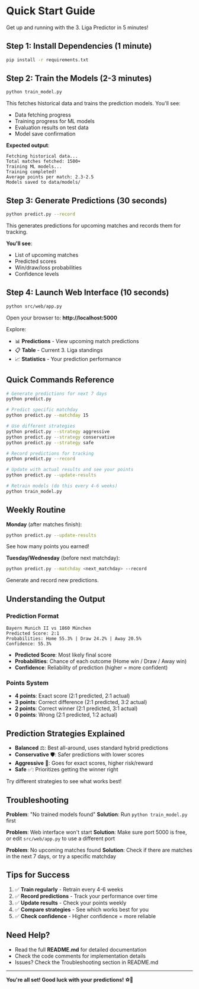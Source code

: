 # Quick Start Guide

Get up and running with the 3. Liga Predictor in 5 minutes!

## Step 1: Install Dependencies (1 minute)

```bash
pip install -r requirements.txt
```

## Step 2: Train the Models (2-3 minutes)

```bash
python train_model.py
```

This fetches historical data and trains the prediction models. You'll see:
- Data fetching progress
- Training progress for ML models
- Evaluation results on test data
- Model save confirmation

**Expected output**:
```
Fetching historical data...
Total matches fetched: 1500+
Training ML models...
Training completed!
Average points per match: 2.3-2.5
Models saved to data/models/
```

## Step 3: Generate Predictions (30 seconds)

```bash
python predict.py --record
```

This generates predictions for upcoming matches and records them for tracking.

**You'll see**:
- List of upcoming matches
- Predicted scores
- Win/draw/loss probabilities
- Confidence levels

## Step 4: Launch Web Interface (10 seconds)

```bash
python src/web/app.py
```

Open your browser to: **http://localhost:5000**

Explore:
- 📊 **Predictions** - View upcoming match predictions
- 📋 **Table** - Current 3. Liga standings
- 📈 **Statistics** - Your prediction performance

## Quick Commands Reference

```bash
# Generate predictions for next 7 days
python predict.py

# Predict specific matchday
python predict.py --matchday 15

# Use different strategies
python predict.py --strategy aggressive
python predict.py --strategy conservative
python predict.py --strategy safe

# Record predictions for tracking
python predict.py --record

# Update with actual results and see your points
python predict.py --update-results

# Retrain models (do this every 4-6 weeks)
python train_model.py
```

## Weekly Routine

**Monday** (after matches finish):
```bash
python predict.py --update-results
```
See how many points you earned!

**Tuesday/Wednesday** (before next matchday):
```bash
python predict.py --matchday <next_matchday> --record
```
Generate and record new predictions.

## Understanding the Output

### Prediction Format
```
Bayern Munich II vs 1860 München
Predicted Score: 2:1
Probabilities: Home 55.3% | Draw 24.2% | Away 20.5%
Confidence: 55.3%
```

- **Predicted Score**: Most likely final score
- **Probabilities**: Chance of each outcome (Home win / Draw / Away win)
- **Confidence**: Reliability of prediction (higher = more confident)

### Points System
- **4 points**: Exact score (2:1 predicted, 2:1 actual)
- **3 points**: Correct difference (2:1 predicted, 3:2 actual)
- **2 points**: Correct winner (2:1 predicted, 3:1 actual)
- **0 points**: Wrong (2:1 predicted, 1:2 actual)

## Prediction Strategies Explained

- **Balanced** ⚖️: Best all-around, uses standard hybrid predictions
- **Conservative** 🛡️: Safer predictions with lower scores
- **Aggressive** 🎯: Goes for exact scores, higher risk/reward
- **Safe** ✅: Prioritizes getting the winner right

Try different strategies to see what works best!

## Troubleshooting

**Problem**: "No trained models found"
**Solution**: Run `python train_model.py` first

**Problem**: Web interface won't start
**Solution**: Make sure port 5000 is free, or edit `src/web/app.py` to use a different port

**Problem**: No upcoming matches found
**Solution**: Check if there are matches in the next 7 days, or try a specific matchday

## Tips for Success

1. ✅ **Train regularly** - Retrain every 4-6 weeks
2. ✅ **Record predictions** - Track your performance over time
3. ✅ **Update results** - Check your points weekly
4. ✅ **Compare strategies** - See which works best for you
5. ✅ **Check confidence** - Higher confidence = more reliable

## Need Help?

- Read the full **README.md** for detailed documentation
- Check the code comments for implementation details
- Issues? Check the Troubleshooting section in README.md

---

**You're all set! Good luck with your predictions!** ⚽🎯
